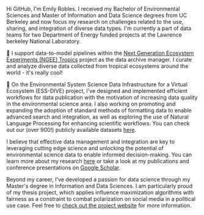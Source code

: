 Hi GitHub, I'm Emily Robles. I received my Bachelor of Environmental Sciences and Master of Information and Data Science degrees from UC Berkeley and now focus my research on challenges related to the use, sharing, and integration of diverse data types. I'm currently a part of data teams for two Department of Energy funded projects at the Lawrence berkeley National Laboratory.

🍃 I support data-to-model pipelines within the [Next Generation Ecosystem Experiments (NGEE) Tropics](https://ngee-tropics.lbl.gov/) project as the data archive manager. I curate and analyze diverse data collected from tropical ecosystems around the world - it's really cool!

🔬 On the Environmental System Science Data Infrastructure for a Virtual Ecosystem (ESS-DIVE) project, I've designed and implemented efficient workflows for data publication with the motivation of increasing data quality in the environmental science area. I also working on promoting and expanding the adoption of standard methods of formatting data to enable advanced search and integration, as well as exploring the use of Natural Language Processing for enhancing scientific workflows. You can check out our (over 900!) publicly available datasets [here](https://data.ess-dive.lbl.gov/).

I believe that effective data management and integration are key to leveraging cutting edge science and unlocking the potential of environmental science data to enable informed decision-making. You can learn more about my research [here](https://profiles.lbl.gov/40072-emily-robles) or take a look at my publications and conference presentations on [Google Scholar](https://scholar.google.com/citations?user=CsUlaTYAAAAJ&hl=en).

Beyond my career, I've developed a passion for data science through my Master's degree in Information and Data Sciences. I am particularly proud of my thesis project, which applies influence maximization algorithms with fairness as a constraint to combat polarization on social media in a political use case. Feel free to [check out the project website](https://sites.google.com/berkeley.edu/fairimpact/home?authuser=1) for more information. 


<!---
emilyarobles/emilyarobles is a ✨ special ✨ repository because its `README.md` (this file) appears on your GitHub profile.
You can click the Preview link to take a look at your changes.
--->
